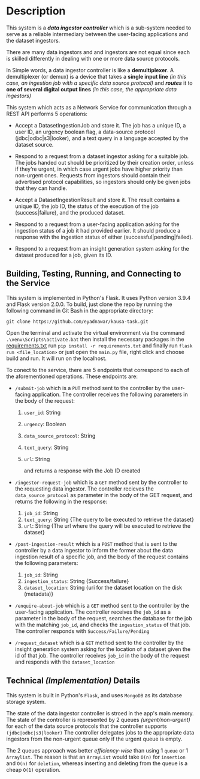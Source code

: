 # Description

This system is a ***data ingestor controller*** which is a sub-system needed to serve as a reliable intermediary between the user-facing 
applications and the dataset ingestors.

There are many data ingestors and and ingestors are not 
equal since each is skilled differently in dealing with one or more data source protocols.

In Simple words, a data ingestor controller is like a **demultiplexer**. 
A demultiplexer (or demux) is a device that takes a **single input line** *(in this case, an ingestion job with a specific data source protocol)* and ***routes*** it to **one of several digital output lines** *(in this case, the appropriate data ingestors)*

This system which acts as a Network Service for communication through a REST API performs 5 operations:
* Accept a DatasetIngestionJob and store it. The job has a unique ID, a user ID, an urgency boolean flag, a 
data-source protocol (jdbc|odbc|s3|looker), and a text query in a language accepted by the dataset source.
  
* Respond to a request from a dataset ingestor asking for a suitable job. The jobs handed out should be 
prioritized by their creation order, unless if they’re urgent, in which case urgent jobs have higher priority 
than non-urgent ones. Requests from ingestors should contain their advertised protocol capabilities, so 
ingestors should only be given jobs that they can handle.
  
* Accept a DatasetIngestionResult and store it. The result contains a unique ID, the job ID, the status 
of the execution of the job (success|failure), and the produced dataset.
  
* Respond to a request from a user-facing application asking for the ingestion status of a job it had 
provided earlier. It should produce a response with the ingestion status of either (successful|pending|failed).
  
* Respond to a request from an insight generation system asking for the dataset produced for a job, given 
its ID.

## Building, Testing, Running, and Connecting to the Service

This system is implemented in Python's Flask. It uses Python version 3.9.4 and Flask version 2.0.0. To build, just clone the repo
by running the following command in Git Bash in the appropriate directory:

``git clone https://github.com/eyadnawar/kausa-task.git``

Open the terminal and activate the virtual environment via the command `.\venv\Scripts\activate.bat` then install the necessary packages in the [requirements.txt](https://github.com/eyadnawar/kausa-task/blob/master/requirements.txt) run `pip install -r requirements.txt` and finally run `flask run <file_location>` or just open the `main.py` file, right click and choose build and run. It will run on the localhost.

To conect to the service, there are 5 endpoints that correspond to each of the aforementioned operations. These endpoints are:

* `/submit-job` which is a `PUT` method sent to the controller by the user-facing application. The controller receives the following parameters in the body of the request:

    1. `user_id`: String  
    2. `urgency`: Boolean
    3. `data_source_protocol`: String
    4. `text_query`: String
    5. `url`: String 
       
        and returns a response with the Job ID created


* `/ingestor-request-job` which is a `GET` method sent by the controller to the requesting data ingestor. The controller recieves the `data_source_protocol` as parameter in the body of the GET request, and returns the following in the response:

    1. `job_id`: String
    2. `text_query`: String  {The query to be executed to retrieve the dataset}
    3. `url`: String   {The url where the query will be executed to retrieve the dataset}


* `/post-ingestion-result` which is a `POST` method that is sent to the controller by a data ingestor to inform the former about the data ingestion result of a specific job, and the body of the request contains the following parameters:

    1. `job_id`: String
    2. `ingestion_status`: String       {Success/failure}
    3. `dataset_location`: String       {uri for the dataset location on the disk (metadata)}


* `/enquire-about-job` which is a `GET` method sent to the controller by the user-facing application. The controller receives the `job_id` as a parameter in the body of the request, searches the database for the job with the matching `job_id`, and checks the `ingestion_status` of that job. The controller responds with `Success/Failure/Pending`


*   `/request_dataset` which is a `GET` method sent to the controller by the insight generation system asking for the location of a dataset given the id of that job. The controller receives `job_id` in the body of the request and responds with the `dataset_location`


## Technical *(Implementation)* Details

This system is built in Python's `Flask`, and uses `MongoDB` as its database storage system.

The state of the data ingestor controller is stroed in the app's main memory. The state of the controller is represented by 2 queues *(urgent/non-urgent)* for each of the data source protocols that the controller supports `(jdbc|odbc|s3|looker)`
The controller delegates jobs to the appropriate data ingestors from the non-urgent queue only if the urgent queue is empty.

The 2 queues approach was better *efficiency-wise* than using 1 `queue` or 1 `Arraylist`. The reason is that an `ArrayList`
 would take `O(n)` for `insertion` and `O(n)` for `deletion`, whereas inserting and deleting from the queue is a cheap `O(1)` operation.
